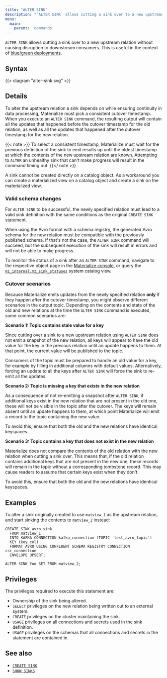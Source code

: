 ```yaml
---
title: "ALTER SINK"
description: "`ALTER SINK` allows cutting a sink over to a new upstream relation without causing disruption to downstream consumers."
menu:
  main:
    parent: 'commands'
---
```


`ALTER SINK` allows cutting a sink over to a new upstream relation without
causing disruption to downstream consumers. This is useful in the context
of [blue/green deployments](/manage/dbt/blue-green-deployments/).

## Syntax

{{< diagram "alter-sink.svg" >}}

## Details

To alter the upstream relation a sink depends on while ensuring continuity in
data processing, Materialize must pick a consistent cutover timestamp. When you
execute an `ALTER SINK` command, the resulting output will contain all the
updates that happened before the cutover timestamp for the old relation, as
well as all the updates that happened after the cutover timestamp for the new
relation.

{{< note >}}
To select a consistent timestamp, Materialize must wait for the previous
definition of the sink to emit results up until the oldest timestamp at which
the contents of the new upstream relation are known. Attempting to `ALTER` an
unhealthy sink that can't make progress will result in the command timing out.
{{</ note >}}

A sink cannot be created directly on a catalog object. As a workaround you can
create a materialized view on a catalog object and create a sink on the
materialized view.

### Valid schema changes

For `ALTER SINK` to be successful, the newly specified relation must lead to a
valid sink definition with the same conditions as the original `CREATE SINK`
statement.

When using the Avro format with a schema registry, the generated Avro
schema for the new relation must be compatible with the previously published
schema. If that's not the case, the `ALTER SINK` command will succeed, but the
subsequent execution of the sink will result in errors and will not be able to
make progress.

To monitor the status of a sink after an `ALTER SINK` command, navigate to the
respective object page in the [Materialize console](https://console.materialize.com/),
or query the [`mz_internal.mz_sink_statuses`](/sql/system-catalog/mz_internal/#mz_sink_statuses)
system catalog view.

### Cutover scenarios

Because Materialize emits updates from the newly specified relation **only** if
they happen after the cutover timestamp, you might observe different scenarios
in the output topic. Depending on the contents and state of the old and new
relations at the time the `ALTER SINK` command is executed, some common
scenarios are:

**Scenario 1: Topic contains stale value for a key**

Since cutting over a sink to a new upstream relation using `ALTER SINK` does not
emit a snapshot of the new relation, all keys will appear to have the old value
for the key in the previous relation until an update happens to them. At that
point, the current value will be published to the topic.

Consumers of the topic must be prepared to handle an old value for a key, for
example by filling in additional columns with default values. Alternatively,
forcing an update to all the keys after `ALTER SINK` will force the sink to
re-emit all the updates.

**Scenario 2: Topic is missing a key that exists in the new relation**

As a consequence of not re-emitting a snapshot after `ALTER SINK`, if additional
keys exist in the new relation that are not present in the old one, these will
not be visible in the topic after the cutover. The keys will remain absent
until an update happens to them, at which point Materialize will emit a record
to the topic containing the new value.

To avoid this, ensure that both the old and the new relations have identical
keyspaces.

**Scenario 3: Topic contains a key that does not exist in the new relation**

Materialize does not compare the contents of the old relation with the new
relation when cutting a sink over. This means that, if the old relation
contains additional keys that are not present in the new one, these records
will remain in the topic without a corresponding tombstone record. This may
cause readers to assume that certain keys exist when they don't.

To avoid this, ensure that both the old and the new relations have identical
keyspaces.

## Examples

To alter a sink originally created to use `matview_1` as the upstream relation,
and start sinking the contents to `matview_2` instead:

```mzsql
CREATE SINK avro_sink
  FROM matview_1
  INTO KAFKA CONNECTION kafka_connection (TOPIC 'test_avro_topic')
  KEY (key_col)
  FORMAT AVRO USING CONFLUENT SCHEMA REGISTRY CONNECTION csr_connection
  ENVELOPE UPSERT;
```

```mzsql
ALTER SINK foo SET FROM matview_2;
```

## Privileges

The privileges required to execute this statement are:

- Ownership of the sink being altered.
- `SELECT` privileges on the new relation being written out to an external system.
- `CREATE` privileges on the cluster maintaining the sink.
- `USAGE` privileges on all connections and secrets used in the sink definition.
- `USAGE` privileges on the schemas that all connections and secrets in the statement are contained in.

## See also

- [`CREATE SINK`](/sql/create-sink/)
- [`SHOW SINKS`](/sql/show-sinks)
